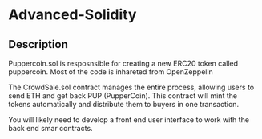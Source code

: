 # Advanced-Solidity

## Description

Puppercoin.sol is resposnsible for creating a new ERC20 token called puppercoin. Most of the code is inhareted from OpenZeppelin

The CrowdSale.sol contract manages the entire process, allowing users to send ETH and get back PUP (PupperCoin). This contract will mint the tokens automatically and distribute them to buyers in one transaction.

You will likely need to develop a front end user interface to work with the back end smar contracts.